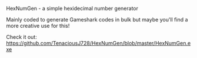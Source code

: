 HexNumGen - a simple hexidecimal number generator

Mainly coded to generate Gameshark codes in bulk but maybe you'll find a more creative use for this!

Check it out: https://github.com/TenaciousJ728/HexNumGen/blob/master/HexNumGen.exe
